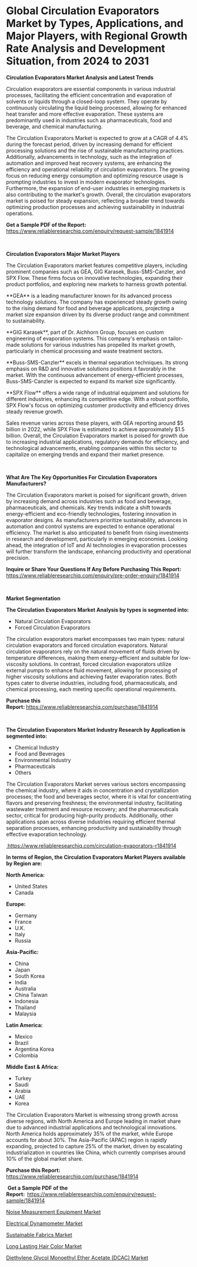 <p><h1>Global Circulation Evaporators Market by Types, Applications, and Major Players, with Regional Growth Rate Analysis and Development Situation, from 2024 to 2031</h1></p><p><strong>Circulation Evaporators Market Analysis and Latest Trends</strong></p>
<p><p>Circulation evaporators are essential components in various industrial processes, facilitating the efficient concentration and evaporation of solvents or liquids through a closed-loop system. They operate by continuously circulating the liquid being processed, allowing for enhanced heat transfer and more effective evaporation. These systems are predominantly used in industries such as pharmaceuticals, food and beverage, and chemical manufacturing.</p><p>The Circulation Evaporators Market is expected to grow at a CAGR of 4.4% during the forecast period, driven by increasing demand for efficient processing solutions and the rise of sustainable manufacturing practices. Additionally, advancements in technology, such as the integration of automation and improved heat recovery systems, are enhancing the efficiency and operational reliability of circulation evaporators. The growing focus on reducing energy consumption and optimizing resource usage is prompting industries to invest in modern evaporator technologies. Furthermore, the expansion of end-user industries in emerging markets is also contributing to the market's growth. Overall, the circulation evaporators market is poised for steady expansion, reflecting a broader trend towards optimizing production processes and achieving sustainability in industrial operations.</p></p>
<p><strong>Get a Sample PDF of the Report:&nbsp;</strong> <a href="https://www.reliableresearchiq.com/enquiry/request-sample/1841914?utm_campaign=1260&utm_medium=2&utm_source=Github&utm_content=ia&utm_term=16102024&utm_id=circulation-evaporators">https://www.reliableresearchiq.com/enquiry/request-sample/1841914</a></p>
<p>&nbsp;</p>
<p><strong>Circulation Evaporators Major Market Players</strong></p>
<p><p>The Circulation Evaporators market features competitive players, including prominent companies such as GEA, GIG Karasek, Buss-SMS-Canzler, and SPX Flow. These firms focus on innovative technologies, expanding their product portfolios, and exploring new markets to harness growth potential.</p><p>**GEA** is a leading manufacturer known for its advanced process technology solutions. The company has experienced steady growth owing to the rising demand for food and beverage applications, projecting a market size expansion driven by its diverse product range and commitment to sustainability.</p><p>**GIG Karasek**, part of Dr. Aichhorn Group, focuses on custom engineering of evaporation systems. This company's emphasis on tailor-made solutions for various industries has propelled its market growth, particularly in chemical processing and waste treatment sectors.</p><p>**Buss-SMS-Canzler** excels in thermal separation techniques. Its strong emphasis on R&D and innovative solutions positions it favorably in the market. With the continuous advancement of energy-efficient processes, Buss-SMS-Canzler is expected to expand its market size significantly.</p><p>**SPX Flow** offers a wide range of industrial equipment and solutions for different industries, enhancing its competitive edge. With a robust portfolio, SPX Flow's focus on optimizing customer productivity and efficiency drives steady revenue growth.</p><p>Sales revenue varies across these players, with GEA reporting around $5 billion in 2022, while SPX Flow is estimated to achieve approximately $1.5 billion. Overall, the Circulation Evaporators market is poised for growth due to increasing industrial applications, regulatory demands for efficiency, and technological advancements, enabling companies within this sector to capitalize on emerging trends and expand their market presence.</p></p>
<p>&nbsp;</p>
<p><strong>What Are The Key Opportunities For Circulation Evaporators Manufacturers?</strong></p>
<p><p>The Circulation Evaporators market is poised for significant growth, driven by increasing demand across industries such as food and beverage, pharmaceuticals, and chemicals. Key trends indicate a shift towards energy-efficient and eco-friendly technologies, fostering innovation in evaporator designs. As manufacturers prioritize sustainability, advances in automation and control systems are expected to enhance operational efficiency. The market is also anticipated to benefit from rising investments in research and development, particularly in emerging economies. Looking ahead, the integration of IoT and AI technologies in evaporation processes will further transform the landscape, enhancing productivity and operational precision.</p></p>
<p><strong>Inquire or Share Your Questions If Any Before Purchasing This Report:</strong> <a href="https://www.reliableresearchiq.com/enquiry/pre-order-enquiry/1841914?utm_campaign=1260&utm_medium=2&utm_source=Github&utm_content=ia&utm_term=16102024&utm_id=circulation-evaporators">https://www.reliableresearchiq.com/enquiry/pre-order-enquiry/1841914</a></p>
<p>&nbsp;</p>
<p><strong>Market Segmentation</strong></p>
<p><strong>The Circulation Evaporators Market Analysis by types is segmented into:</strong></p>
<p><ul><li>Natural Circulation Evaporators</li><li>Forced Circulation Evaporators</li></ul></p>
<p><p>The circulation evaporators market encompasses two main types: natural circulation evaporators and forced circulation evaporators. Natural circulation evaporators rely on the natural movement of fluids driven by temperature differences, making them energy-efficient and suitable for low-viscosity solutions. In contrast, forced circulation evaporators utilize external pumps to enhance fluid movement, allowing for processing of higher viscosity solutions and achieving faster evaporation rates. Both types cater to diverse industries, including food, pharmaceuticals, and chemical processing, each meeting specific operational requirements.</p></p>
<p><strong>Purchase this Report:&nbsp;</strong><a href="https://www.reliableresearchiq.com/purchase/1841914?utm_campaign=1260&utm_medium=2&utm_source=Github&utm_content=ia&utm_term=16102024&utm_id=circulation-evaporators">https://www.reliableresearchiq.com/purchase/1841914</a></p>
<p>&nbsp;</p>
<p><strong>The Circulation Evaporators Market Industry Research by Application is segmented into:</strong></p>
<p><ul><li>Chemical Industry</li><li>Food and Beverages</li><li>Environmental Industry</li><li>Pharmaceuticals</li><li>Others</li></ul></p>
<p><p>The Circulation Evaporators Market serves various sectors encompassing the chemical industry, where it aids in concentration and crystallization processes; the food and beverages sector, where it is vital for concentrating flavors and preserving freshness; the environmental industry, facilitating wastewater treatment and resource recovery; and the pharmaceuticals sector, critical for producing high-purity products. Additionally, other applications span across diverse industries requiring efficient thermal separation processes, enhancing productivity and sustainability through effective evaporation technology.</p></p>
<p><a href="https://www.reliableresearchiq.com/circulation-evaporators-r1841914?utm_campaign=1260&utm_medium=2&utm_source=Github&utm_content=ia&utm_term=16102024&utm_id=circulation-evaporators">&nbsp;https://www.reliableresearchiq.com/circulation-evaporators-r1841914</a></p>
<p><strong>In terms of Region, the Circulation Evaporators Market Players available by Region are:</strong></p>
<p>
    <p> <strong> North America: </strong>
        <ul>
            <li>United States</li>
            <li>Canada</li>
        </ul>
        </p> 
    <p> <strong> Europe: </strong>
        <ul>
            <li>Germany</li>
            <li>France</li>
            <li>U.K.</li>
            <li>Italy</li>
            <li>Russia</li>
        </ul>
        </p> 
    <p> <strong> Asia-Pacific: </strong>
        <ul>
            <li>China</li>
            <li>Japan</li>
            <li>South Korea</li>
            <li>India</li>
            <li>Australia</li>
            <li>China Taiwan</li>
            <li>Indonesia</li>
            <li>Thailand</li>
            <li>Malaysia</li>
        </ul>
        </p> 
    <p> <strong> Latin America: </strong>
        <ul>
            <li>Mexico</li>
            <li>Brazil</li>
            <li>Argentina Korea</li>
            <li>Colombia</li>
        </ul>
        </p> 
    <p> <strong> Middle East & Africa: </strong>
        <ul>
            <li>Turkey</li>
            <li>Saudi</li>
            <li>Arabia</li>
            <li>UAE</li>
            <li>Korea</li>
        </ul>
    </p>
    </p>
<p><p>The Circulation Evaporators Market is witnessing strong growth across diverse regions, with North America and Europe leading in market share due to advanced industrial applications and technological innovations. North America holds approximately 35% of the market, while Europe accounts for about 30%. The Asia-Pacific (APAC) region is rapidly expanding, projected to capture 25% of the market, driven by escalating industrialization in countries like China, which currently comprises around 10% of the global market share.</p></p>
<p><strong>Purchase this Report: </strong><a href="https://www.reliableresearchiq.com/purchase/1841914?utm_campaign=1260&utm_medium=2&utm_source=Github&utm_content=ia&utm_term=16102024&utm_id=circulation-evaporators">https://www.reliableresearchiq.com/purchase/1841914</a></p>
<p>&nbsp;<strong>Get a Sample PDF of the Report:&nbsp;&nbsp;</strong><a href="https://www.reliableresearchiq.com/enquiry/request-sample/1841914?utm_campaign=1260&utm_medium=2&utm_source=Github&utm_content=ia&utm_term=16102024&utm_id=circulation-evaporators">https://www.reliableresearchiq.com/enquiry/request-sample/1841914</a></p>
<p><strong></strong></p>
<p><p><a href="https://issuu.com/reportprime-2/docs/noise-measurement-equipment-market-_633843e3b36c65?utm_campaign=1260&utm_medium=2&utm_source=Github&utm_content=ia&utm_term=16102024&utm_id=circulation-evaporators">Noise Measurement Equipment Market</a></p><p><a href="https://issuu.com/reportprime-2/docs/electrical-dynamometer-market-size-_e5f574b8ce355b?utm_campaign=1260&utm_medium=2&utm_source=Github&utm_content=ia&utm_term=16102024&utm_id=circulation-evaporators">Electrical Dynamometer Market</a></p><p><a href="https://www.linkedin.com/pulse/sustainable-fabrics-market-overview-global-trends-future-prospects-exsnf?utm_campaign=1260&utm_medium=2&utm_source=Github&utm_content=ia&utm_term=16102024&utm_id=circulation-evaporators">Sustainable Fabrics Market</a></p><p><a href="https://www.linkedin.com/pulse/trends-global-long-lasting-hair-color-market-forecast-analysis-pknzf?utm_campaign=1260&utm_medium=2&utm_source=Github&utm_content=ia&utm_term=16102024&utm_id=circulation-evaporators">Long Lasting Hair Color Market</a></p><p><a href="https://github.com/fadrijbtavist/Market-Research-Report-List-1/blob/main/diethylene-glycol-monoethyl-ether-acetate-dcac-market.md?utm_campaign=1260&utm_medium=2&utm_source=Github&utm_content=ia&utm_term=16102024&utm_id=circulation-evaporators">Diethylene Glycol Monoethyl Ether Acetate (DCAC) Market</a></p></p>